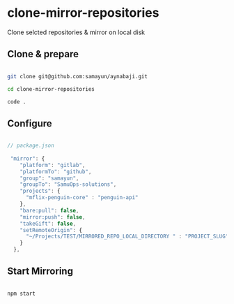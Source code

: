 # clone-mirror-repositories
Clone selcted repositories &amp; mirror on local  disk

## Clone & prepare

```bash

git clone git@github.com:samayun/aynabaji.git

cd clone-mirror-repositories

code .

```


## Configure

```js

// package.json
  
 "mirror": {
    "platform": "gitlab",
    "platformTo": "github", 
    "group": "samayun",
    "groupTo": "SamuOps-solutions", 
    "projects": {
      "mflix-penguin-core" : "penguin-api"
    },
    "bare:pull": false,
    "mirror:push": false,
    "takeGift": false,
    "setRemoteOrigin": {
      "~/Projects/TEST/MIRRORED_REPO_LOCAL_DIRECTORY " : "PROJECT_SLUG"
    }
  },


```


## Start Mirroring

```bash

npm start

```


